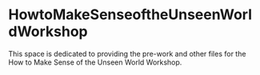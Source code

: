 # HowtoMakeSenseoftheUnseenWorldWorkshop
This space is dedicated to providing the pre-work and other files for the How to Make Sense of the Unseen World Workshop.
